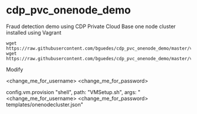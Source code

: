 # cdp_pvc_onenode_demo
Fraud detection demo using CDP Private Cloud Base one node cluster installed using Vagrant

```
wget https://raw.githubusercontent.com/bguedes/cdp_pvc_onenode_demo/master/vagrant/VMSetup.sh
wget https://raw.githubusercontent.com/bguedes/cdp_pvc_onenode_demo/master/vagrant/Vagrantfile
```

Modify 

<change_me_for_username>
<change_me_for_password>

  config.vm.provision "shell", path: "VMSetup.sh", args: "<change_me_for_username> <change_me_for_password> templates/onenodecluster.json"
